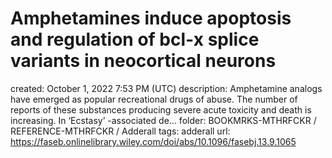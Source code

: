 # Amphetamines induce apoptosis and regulation of bcl‐x splice variants in neocortical neurons

created: October 1, 2022 7:53 PM (UTC)
description: Amphetamine analogs have emerged as popular recreational drugs of abuse. The number of reports of these substances producing severe acute toxicity and death is increasing. In ‘Ecstasy’ -associated de...
folder: BOOKMRKS-MTHRFCKR / REFERENCE-MTHRFCKR / Adderall
tags: adderall
url: https://faseb.onlinelibrary.wiley.com/doi/abs/10.1096/fasebj.13.9.1065